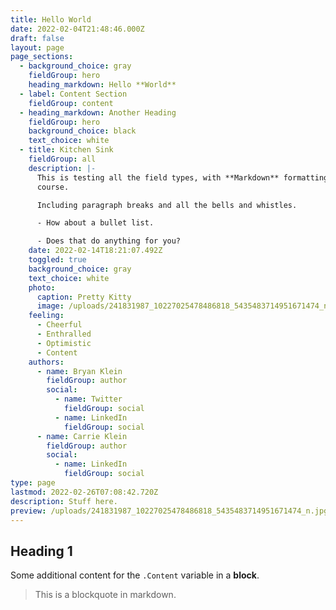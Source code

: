 ```yaml
---
title: Hello World
date: 2022-02-04T21:48:46.000Z
draft: false
layout: page
page_sections:
  - background_choice: gray
    fieldGroup: hero
    heading_markdown: Hello **World**
  - label: Content Section
    fieldGroup: content
  - heading_markdown: Another Heading
    fieldGroup: hero
    background_choice: black
    text_choice: white
  - title: Kitchen Sink
    fieldGroup: all
    description: |-
      This is testing all the field types, with **Markdown** formatting of
      course.  

      Including paragraph breaks and all the bells and whistles.  

      - How about a bullet list.

      - Does that do anything for you?
    date: 2022-02-14T18:21:07.492Z
    toggled: true
    background_choice: gray
    text_choice: white
    photo:
      caption: Pretty Kitty
      image: /uploads/241831987_10227025478486818_5435483714951671474_n.jpg
    feeling:
      - Cheerful
      - Enthralled
      - Optimistic
      - Content
    authors:
      - name: Bryan Klein
        fieldGroup: author
        social:
          - name: Twitter
            fieldGroup: social
          - name: LinkedIn
            fieldGroup: social
      - name: Carrie Klein
        fieldGroup: author
        social:
          - name: LinkedIn
            fieldGroup: social
type: page
lastmod: 2022-02-26T07:08:42.720Z
description: Stuff here.
preview: /uploads/241831987_10227025478486818_5435483714951671474_n.jpg
---
```


## Heading 1

Some additional content for the `.Content` variable in a **block**.

> This is a blockquote in markdown.
